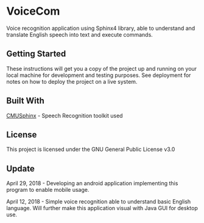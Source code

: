 # **VoiceCom**

Voice recognition application using Sphinx4 library, able to understand and translate English speech into text and execute commands.

## Getting Started

These instructions will get you a copy of the project up and running on your local machine for development and testing purposes. See deployment for notes on how to deploy the project on a live system.

## Built With

[CMUSphinx](https://cmusphinx.github.io) - Speech Recognition toolkit used

## License

This project is licensed under the GNU General Public License v3.0

## Update

April 29, 2018 - Developing an android application implementing this program to enable mobile usage.

April 12, 2018 - Simple voice recognition able to understand basic English language. Will further make this application visual with Java GUI for desktop use.



